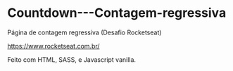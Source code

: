 # Countdown---Contagem-regressiva

Página de contagem regressiva (Desafio Rocketseat)

https://www.rocketseat.com.br/

Feito com HTML, SASS, e Javascript vanilla.
